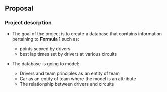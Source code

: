 ## Proposal

### Project descrption
- The goal of the project is to create a database that contains information pertaining to **Formula 1** such as:
  - points scored by drivers
  - best lap times set by drivers at various circuits

- The database is going to model:
  - Drivers and team principles as an entity of team
  - Car as an entity of team where the model is an attribute
  - The relationship between drivers and circuits
